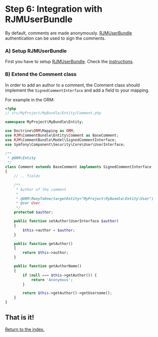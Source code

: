 Step 6: Integration with RJMUserBundle
======================================
By default, comments are made anonymously.
[RJMUserBundle](http://github.com/FriendsOfSymfony/RJMUserBundle)
authentication can be used to sign the comments.

### A) Setup RJMUserBundle
First you have to setup [RJMUserBundle](https://github.com/FriendsOfSymfony/RJMUserBundle). Check the [instructions](https://github.com/FriendsOfSymfony/RJMUserBundle/blob/master/Resources/doc/index.md).

### B) Extend the Comment class
In order to add an author to a comment, the Comment class should implement the
`SignedCommentInterface` and add a field to your mapping.

For example in the ORM:

``` php
<?php
// src/MyProject/MyBundle/Entity/Comment.php

namespace MyProject\MyBundle\Entity;

use Doctrine\ORM\Mapping as ORM;
use RJM\CommentBundle\Entity\Comment as BaseComment;
use RJM\CommentBundle\Model\SignedCommentInterface;
use Symfony\Component\Security\Core\User\UserInterface;

/**
 * @ORM\Entity
 */
class Comment extends BaseComment implements SignedCommentInterface
{
    // .. fields

    /**
     * Author of the comment
     *
     * @ORM\ManyToOne(targetEntity="MyProject\MyBundle\Entity\User")
     * @var User
     */
    protected $author;

    public function setAuthor(UserInterface $author)
    {
        $this->author = $author;
    }

    public function getAuthor()
    {
        return $this->author;
    }

    public function getAuthorName()
    {
        if (null === $this->getAuthor()) {
            return 'Anonymous';
        }

        return $this->getAuthor()->getUsername();
    }
}
```

## That is it!
[Return to the index.](index.md)
